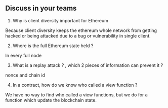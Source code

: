 ## Discuss in your teams

1. Why is client diversity important for Ethereum

Because client diversity keeps the ethereum whole network from getting hacked or being attacked due to a bug or vulnerability in single client. 

2. Where is the full Ethereum state held ?

In every full node

3. What is a replay attack ? , which 2 pieces of information can prevent it ?

nonce and chain id

4. In a contract, how do we know who called a view function ?

We have no way to find who called a view functions, but we do for a function which update the blockchain state.
